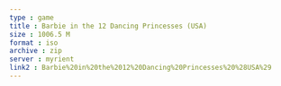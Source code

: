 ```yaml
---
type : game
title : Barbie in the 12 Dancing Princesses (USA)
size : 1006.5 M
format : iso
archive : zip
server : myrient
link2 : Barbie%20in%20the%2012%20Dancing%20Princesses%20%28USA%29
---
```

